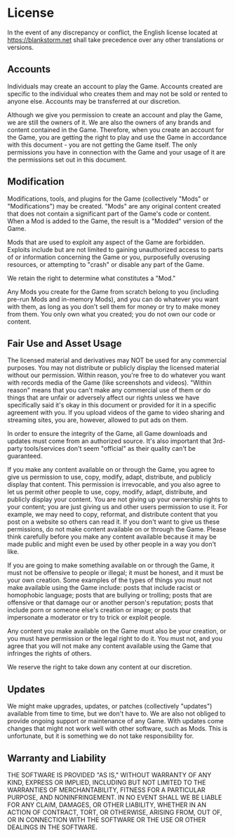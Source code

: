 # License

In the event of any discrepancy or conflict, the English license located at https://blankstorm.net shall take precedence over any other translations or versions.

## Accounts

Individuals may create an account to play the Game. Accounts created are specific to the individual who creates them and may not be sold or rented to anyone else. Accounts may be transferred at our discretion.

Although we give you permission to create an account and play the Game, we are still the owners of it. We are also the owners of any brands and content contained in the Game. Therefore, when you create an account for the Game, you are getting the right to play and use the Game in accordance with this document - you are not getting the Game itself. The only permissions you have in connection with the Game and your usage of it are the permissions set out in this document.

## Modification

Modifications, tools, and plugins for the Game (collectively "Mods" or "Modifications") may be created. "Mods" are any original content created that does not contain a significant part of the Game's code or content. When a Mod is added to the Game, the result is a "Modded" version of the Game.

Mods that are used to exploit any aspect of the Game are forbidden. Exploits include but are not limited to gaining unauthorized access to parts of or information concerning the Game or you, purposefully overusing resources, or attempting to "crash" or disable any part of the Game.

We retain the right to determine what constitutes a "Mod."

Any Mods you create for the Game from scratch belong to you (including pre-run Mods and in-memory Mods), and you can do whatever you want with them, as long as you don't sell them for money or try to make money from them. You only own what you created; you do not own our code or content.

## Fair Use and Asset Usage

The licensed material and derivatives may NOT be used for any commercial purposes. You may not distribute or publicly display the licensed material without our permission. Within reason, you're free to do whatever you want with records media of the Game (like screenshots and videos). "Within reason" means that you can't make any commercial use of them or do things that are unfair or adversely affect our rights unless we have specifically said it's okay in this document or provided for it in a specific agreement with you. If you upload videos of the game to video sharing and streaming sites, you are, however, allowed to put ads on them.

In order to ensure the integrity of the Game, all Game downloads and updates must come from an authorized source. It's also important that 3rd-party tools/services don't seem "official" as their quality can't be guaranteed.

If you make any content available on or through the Game, you agree to give us permission to use, copy, modify, adapt, distribute, and publicly display that content. This permission is irrevocable, and you also agree to let us permit other people to use, copy, modify, adapt, distribute, and publicly display your content. You are not giving up your ownership rights to your content; you are just giving us and other users permission to use it. For example, we may need to copy, reformat, and distribute content that you post on a website so others can read it. If you don't want to give us these permissions, do not make content available on or through the Game. Please think carefully before you make any content available because it may be made public and might even be used by other people in a way you don't like.

If you are going to make something available on or through the Game, it must not be offensive to people or illegal; it must be honest, and it must be your own creation. Some examples of the types of things you must not make available using the Game include: posts that include racist or homophobic language; posts that are bullying or trolling; posts that are offensive or that damage our or another person's reputation; posts that include porn or someone else's creation or image; or posts that impersonate a moderator or try to trick or exploit people.

Any content you make available on the Game must also be your creation, or you must have permission or the legal right to do it. You must not, and you agree that you will not make any content available using the Game that infringes the rights of others.

We reserve the right to take down any content at our discretion.

## Updates

We might make upgrades, updates, or patches (collectively "updates") available from time to time, but we don't have to. We are also not obliged to provide ongoing support or maintenance of any Game. With updates come changes that might not work well with other software, such as Mods. This is unfortunate, but it is something we do not take responsibility for.

## Warranty and Liability

THE SOFTWARE IS PROVIDED "AS IS," WITHOUT WARRANTY OF ANY KIND, EXPRESS OR IMPLIED, INCLUDING BUT NOT LIMITED TO THE WARRANTIES OF MERCHANTABILITY, FITNESS FOR A PARTICULAR PURPOSE, AND NONINFRINGEMENT. IN NO EVENT SHALL WE BE LIABLE FOR ANY CLAIM, DAMAGES, OR OTHER LIABILITY, WHETHER IN AN ACTION OF CONTRACT, TORT, OR OTHERWISE, ARISING FROM, OUT OF, OR IN CONNECTION WITH THE SOFTWARE OR THE USE OR OTHER DEALINGS IN THE SOFTWARE.
